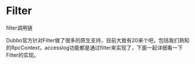 # Filter

filter调用链

Dubbo官方针对Filter做了很多的原生支持，目前大致有20来个吧，包括我们熟知的RpcContext，accesslog功能都是通过filter来实现了，下面一起详细看一下Filter的实现。

